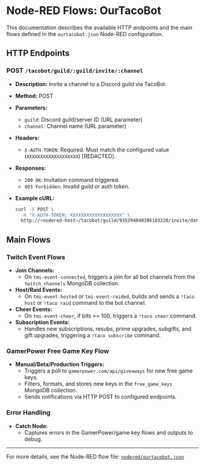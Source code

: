 # Node-RED Flows: OurTacoBot

This documentation describes the available HTTP endpoints and the main flows defined in the `ourtacobot.json` Node-RED configuration.

## HTTP Endpoints

### POST `/tacobot/guild/:guild/invite/:channel`

- **Description:** Invite a channel to a Discord guild via TacoBot.
- **Method:** POST
- **Parameters:**
  - `guild`: Discord guild/server ID (URL parameter)
  - `channel`: Channel name (URL parameter)
- **Headers:**
  - `X-AUTH-TOKEN`: Required. Must match the configured value (`XXXXXXXXXXXXXXXXXXX`) [REDACTED].
- **Responses:**
  - `200 OK`: Invitation command triggered.
  - `403 Forbidden`: Invalid guild or auth token.

- **Example cURL:**

  ```sh
  curl -X POST \
    -H "X-AUTH-TOKEN: XXXXXXXXXXXXXXXXXXX" \
    http://<nodered-host>/tacobot/guild/935294040386183228/invite/darthminos
  ```

## Main Flows

### Twitch Event Flows

- **Join Channels:**
  - On `tmi-event-connected`, triggers a join for all bot channels from the `twitch_channels` MongoDB collection.
- **Host/Raid Events:**
  - On `tmi-event-hosted` or `tmi-event-raided`, builds and sends a `!taco host` or `!taco raid` command to the bot channel.
- **Cheer Events:**
  - On `tmi-event-cheer`, if bits >= 100, triggers a `!taco cheer` command.
- **Subscription Events:**
  - Handles new subscriptions, resubs, prime upgrades, subgifts, and gift upgrades, triggering a `!taco subscribe` command.

### GamerPower Free Game Key Flow

- **Manual/Beta/Production Triggers:**
  - Triggers a poll to `gamerpower.com/api/giveaways` for new free game keys.
  - Filters, formats, and stores new keys in the `free_game_keys` MongoDB collection.
  - Sends notifications via HTTP POST to configured endpoints.

### Error Handling

- **Catch Node:**
  - Captures errors in the GamerPower/game key flows and outputs to debug.

---

For more details, see the Node-RED flow file: [`nodered/ourtacobot.json`](../../nodered/ourtacobot.json)

